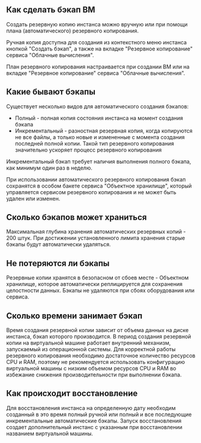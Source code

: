 Как сделать бэкап ВМ
--------------------

Создать резервную копию инстанса можно вручную или при помощи плана (автоматического) резервного копирования. 

Ручная копия доступна для создания из контекстного меню инстанса кнопкой "Создать бэкап", а также на вкладке "Резервное копирование" сервиса "Облачные вычисления".

План резервного копирования настраивается при создании ВМ или на вкладке "Резервное копирование" сервиса "Облачные вычисления". 

Какие бывают бэкапы
-------------------

Существует несколько видов для автоматического создания бэкапов:

*   Полный - полная копия состояния инстанса на момент создания бэкапа
*   Инкрементальный - разностная резервная копия, когда копируются не все файлы, а только новые и измененные с момента создания последней полной копии. Такой тип резервного копирования значительно ускоряет процесс резервного копирования

Инкрементальный бэкап требует наличия выполнения полного бэкапа, как минимум один раз в неделю. 

При использовании автоматического резервного копирования бэкап сохранятся в особом бакете сервиса "Объектное хранилище", который управляется сервисом резервного копирования и не может быть удален или изменен.

Сколько бэкапов может храниться
-------------------------------

Максимальная глубина хранения автоматических резервных копий - 200 штук. При достижении установленного лимита хранения старые бэкапы будут автоматически удаляться.  

Не потеряются ли бэкапы
-----------------------

Резервные копии хранятся в безопасном от сбоев месте - Объектном хранилище, которое автоматически реплицируется для сохранения целостности данных. Бэкапы не удаляются при сбоях оборудования или сервиса.

Сколько времени занимает бэкап
------------------------------

Время создания резервной копии зависит от объема данных на диске инстанса, бэкап которого производится. В период создания резервной копии на виртуальной машине работает внутренний механизм, запускаемый из операционной системы. Для корректной работы резервного копирования необходимо достаточное количество ресурсов CPU и RAM, поэтому не рекомендуется использовать конфигурацию виртуальной машины с низким объемом ресурсов CPU и RAM во избежание снижения производительности при выполнении бэкапа. 

Как происходит восстановление
-----------------------------

Для восстановления инстанса на определенную дату необходим созданный в это время полный ручной или полный и все последующие инкрементальные автоматические бэкапы. Запуск восстановления создает дополнительный инстанс с указанным при восстановлении названием виртуальной машины.